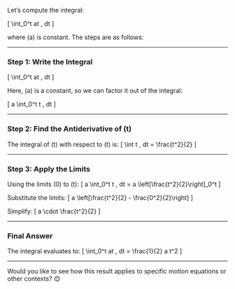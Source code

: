 Let’s compute the integral:

\[
\int_0^t at \, dt
\]

where \(a\) is constant. The steps are as follows:

---

### **Step 1: Write the Integral**
\[
\int_0^t at \, dt
\]

Here, \(a\) is a constant, so we can factor it out of the integral:

\[
a \int_0^t t \, dt
\]

---

### **Step 2: Find the Antiderivative of \(t\)**
The integral of \(t\) with respect to \(t\) is:
\[
\int t \, dt = \frac{t^2}{2}
\]

---

### **Step 3: Apply the Limits**
Using the limits \(0\) to \(t\):
\[
a \int_0^t t \, dt = a \left[\frac{t^2}{2}\right]_0^t
\]

Substitute the limits:
\[
a \left[\frac{t^2}{2} - \frac{0^2}{2}\right]
\]

Simplify:
\[
a \cdot \frac{t^2}{2}
\]

---

### **Final Answer**
The integral evaluates to:
\[
\int_0^t at \, dt = \frac{1}{2} a t^2
\]

---

Would you like to see how this result applies to specific motion equations or other contexts? 😊

